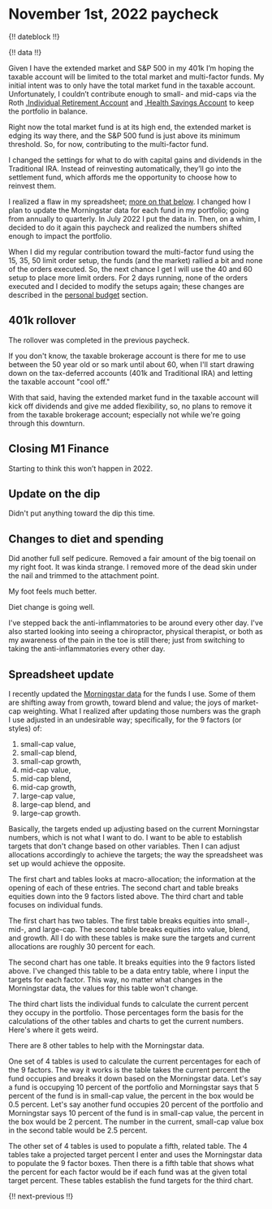 # November 1st, 2022 paycheck

{!! dateblock !!}

{!! data !!}

Given I have the extended market and S&P 500 in my 401k I’m hoping the taxable account will be limited to the total market and multi-factor funds. My initial intent was to only have the total market fund in the taxable account. Unfortunately, I couldn’t contribute enough to small- and mid-caps via the Roth [.Individual Retirement Account](IRA) and [.Health Savings Account](HSA) to keep the portfolio in balance.

Right now the total market fund is at its high end, the extended market is edging its way there, and the S&P 500 fund is just above its minimum threshold. So, for now, contributing to the multi-factor fund.

I changed the settings for what to do with capital gains and dividends in the Traditional IRA. Instead of reinvesting automatically, they’ll go into the settlement fund, which affords me the opportunity to choose how to reinvest them. 

I realized a flaw in my spreadsheet; [more on that below](#spreadsheet-update). I changed how I plan to update the Morningstar data for each fund in my portfolio; going from annually to quarterly. In July 2022 I put the data in. Then, on a whim, I decided to do it again this paycheck and realized the numbers shifted enough to impact the portfolio.

When I did my regular contribution toward the multi-factor fund using the 15, 35, 50 limit order setup, the funds (and the market) rallied a bit and none of the orders executed. So, the next chance I get I will use the 40 and 60 setup to place more limit orders. For 2 days running, none of the orders executed and I decided to modify the setups again; these changes are described in the [personal budget](/experiences/finances/personal-budget/#buying-shares) section. 

## 401k rollover

The rollover was completed in the previous paycheck. 

If you don't know, the taxable brokerage account is there for me to use between the 50 year old or so mark until about 60, when I'll start drawing down on the tax-deferred accounts (401k and Traditional IRA) and letting the taxable account "cool off."

With that said, having the extended market fund in the taxable account will kick off dividends and give me added flexibility, so, no plans to remove it from the taxable brokerage account; especially not while we're going through this downturn. 

## Closing M1 Finance

Starting to think this won’t happen in 2022.

## Update on the dip

Didn't put anything toward the dip this time.

## Changes to diet and spending

Did another full self pedicure. Removed a fair amount of the big toenail on my right foot. It was kinda strange. I removed more of the dead skin under the nail and trimmed to the attachment point. 

My foot feels much better. 

Diet change is going well.

I've stepped back the anti-inflammatories to be around every other day. I've also started looking into seeing a chiropractor, physical therapist, or both as my awareness of the pain in the toe is still there; just from switching to taking the anti-inflammatories every other day.

## Spreadsheet update

I recently updated the [Morningstar data](https://www.morningstar.com) for the funds I use. Some of them are shifting away from growth, toward blend and value; the joys of market-cap weighting. What I realized after updating those numbers was the graph I use adjusted in an undesirable way; specifically, for the 9 factors (or styles) of:

1. small-cap value,
2. small-cap blend,
3. small-cap growth,
4. mid-cap value,
5. mid-cap blend,
6. mid-cap growth,
7. large-cap value,
8. large-cap blend, and
9. large-cap growth.

Basically, the targets ended up adjusting based on the current Morningstar numbers, which is not what I want to do. I want to be able to establish targets that don't change based on other variables. Then I can adjust allocations accordingly to achieve the targets; the way the spreadsheet was set up would achieve the opposite.

The first chart and tables looks at macro-allocation; the information at the opening of each of these entries. The second chart and table breaks equities down into the 9 factors listed above. The third chart and table focuses on individual funds.

The first chart has two tables. The first table breaks equities into small-, mid-, and large-cap. The second table breaks equities into value, blend, and growth. All I do with these tables is make sure the targets and current allocations are roughly 30 percent for each.

The second chart has one table. It breaks equities into the 9 factors listed above. I've changed this table to be a data entry table, where I input the targets for each factor. This way, no matter what changes in the Morningstar data, the values for this table won't change.

The third chart lists the individual funds to calculate the current percent they occupy in the portfolio. Those percentages form the basis for the calculations of the other tables and charts to get the current numbers. Here's where it gets weird.

There are 8 other tables to help with the Morningstar data. 

One set of 4 tables is used to calculate the current percentages for each of the 9 factors. The way it works is the table takes the current percent the fund occupies and breaks it down based on the Morningstar data. Let's say a fund is occupying 10 percent of the portfolio and Morningstar says that 5 percent of the fund is in small-cap value, the percent in the box would be 0.5 percent. Let's say another fund occupies 20 percent of the portfolio and Morningstar says 10 percent of the fund is in small-cap value, the percent in the box would be 2 percent. The number in the current, small-cap value box in the second table would be 2.5 percent.

The other set of 4 tables is used to populate a fifth, related table. The 4 tables take a projected target percent I enter and uses the Morningstar data to populate the 9 factor boxes. Then there is a fifth table that shows what the percent for each factor would be if each fund was at the given total target percent. These tables establish the fund targets for the third chart.

{!! next-previous !!}
